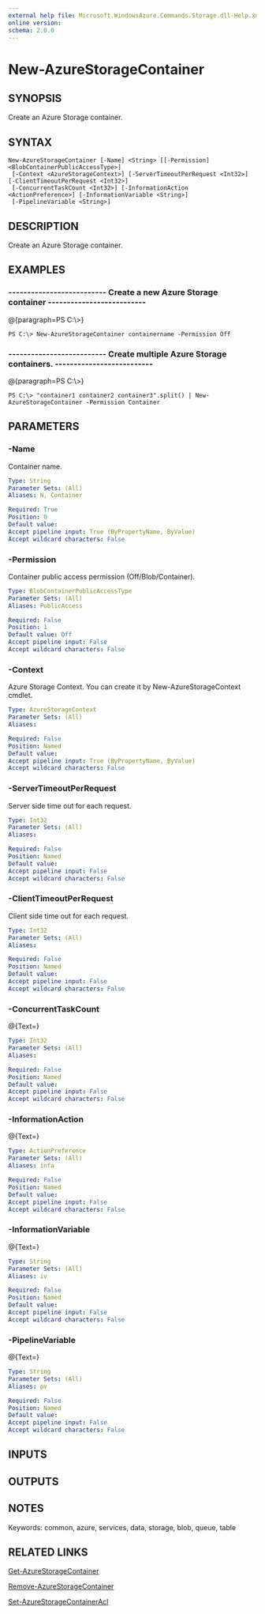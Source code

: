 ```yaml
---
external help file: Microsoft.WindowsAzure.Commands.Storage.dll-Help.xml
online version: 
schema: 2.0.0
---
```


# New-AzureStorageContainer
## SYNOPSIS
Create an Azure Storage container.

## SYNTAX

```
New-AzureStorageContainer [-Name] <String> [[-Permission] <BlobContainerPublicAccessType>]
 [-Context <AzureStorageContext>] [-ServerTimeoutPerRequest <Int32>] [-ClientTimeoutPerRequest <Int32>]
 [-ConcurrentTaskCount <Int32>] [-InformationAction <ActionPreference>] [-InformationVariable <String>]
 [-PipelineVariable <String>]
```

## DESCRIPTION
Create an Azure Storage container.

## EXAMPLES

### --------------------------  Create a new Azure Storage container  --------------------------
@{paragraph=PS C:\\\>}

```
PS C:\> New-AzureStorageContainer containername -Permission Off
```

### --------------------------  Create multiple Azure Storage containers.  --------------------------
@{paragraph=PS C:\\\>}

```
PS C:\> "container1 container2 container3".split() | New-AzureStorageContainer -Permission Container
```

## PARAMETERS

### -Name
Container name.

```yaml
Type: String
Parameter Sets: (All)
Aliases: N, Container

Required: True
Position: 0
Default value: 
Accept pipeline input: True (ByPropertyName, ByValue)
Accept wildcard characters: False
```

### -Permission
Container public access permission (Off/Blob/Container).

```yaml
Type: BlobContainerPublicAccessType
Parameter Sets: (All)
Aliases: PublicAccess

Required: False
Position: 1
Default value: Off
Accept pipeline input: False
Accept wildcard characters: False
```

### -Context
Azure Storage Context.
You can create it by New-AzureStorageContext cmdlet.

```yaml
Type: AzureStorageContext
Parameter Sets: (All)
Aliases: 

Required: False
Position: Named
Default value: 
Accept pipeline input: True (ByPropertyName, ByValue)
Accept wildcard characters: False
```

### -ServerTimeoutPerRequest
Server side time out for each request.

```yaml
Type: Int32
Parameter Sets: (All)
Aliases: 

Required: False
Position: Named
Default value: 
Accept pipeline input: False
Accept wildcard characters: False
```

### -ClientTimeoutPerRequest
Client side time out for each request.

```yaml
Type: Int32
Parameter Sets: (All)
Aliases: 

Required: False
Position: Named
Default value: 
Accept pipeline input: False
Accept wildcard characters: False
```

### -ConcurrentTaskCount
@{Text=}

```yaml
Type: Int32
Parameter Sets: (All)
Aliases: 

Required: False
Position: Named
Default value: 
Accept pipeline input: False
Accept wildcard characters: False
```

### -InformationAction
@{Text=}

```yaml
Type: ActionPreference
Parameter Sets: (All)
Aliases: infa

Required: False
Position: Named
Default value: 
Accept pipeline input: False
Accept wildcard characters: False
```

### -InformationVariable
@{Text=}

```yaml
Type: String
Parameter Sets: (All)
Aliases: iv

Required: False
Position: Named
Default value: 
Accept pipeline input: False
Accept wildcard characters: False
```

### -PipelineVariable
@{Text=}

```yaml
Type: String
Parameter Sets: (All)
Aliases: pv

Required: False
Position: Named
Default value: 
Accept pipeline input: False
Accept wildcard characters: False
```

## INPUTS

## OUTPUTS

## NOTES
Keywords: common, azure, services, data, storage, blob, queue, table

## RELATED LINKS

[Get-AzureStorageContainer]()

[Remove-AzureStorageContainer]()

[Set-AzureStorageContainerAcl]()

